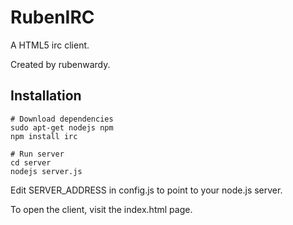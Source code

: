 RubenIRC
========

A HTML5 irc client.

Created by rubenwardy.

Installation
------------

```
# Download dependencies
sudo apt-get nodejs npm
npm install irc

# Run server
cd server
nodejs server.js
```

Edit SERVER_ADDRESS in config.js to point to your node.js server.

To open the client, visit the index.html page.